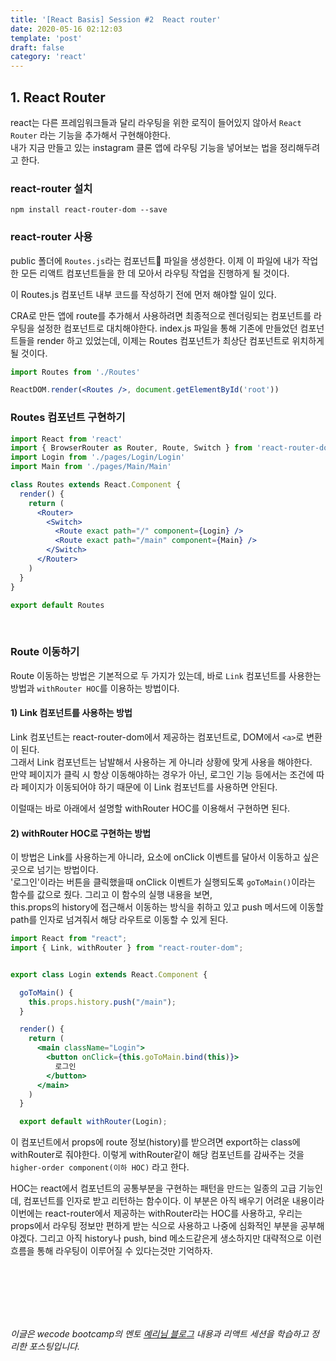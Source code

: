 ```yaml
---
title: '[React Basis] Session #2  React router'
date: 2020-05-16 02:12:03
template: 'post'
draft: false
category: 'react'
---
```


## 1. React Router

react는 다른 프레임워크들과 달리 라우팅을 위한 로직이 들어있지 않아서
`React Router` 라는 기능을 추가해서 구현해야한다. <br>
내가 지금 만들고 있는 instagram 클론 앱에 라우팅 기능을 넣어보는 법을 정리해두려고 한다.

### react-router 설치

```
npm install react-router-dom --save
```

### react-router 사용

public 폴더에 `Routes.js`라는 컴포넌트 파일을 생성한다.
이제 이 파일에 내가 작업한 모든 리액트 컴포넌트들을 한 데 모아서 라우팅 작업을 진행하게 될 것이다.

이 Routes.js 컴포넌트 내부 코드를 작성하기 전에 먼저 해야할 일이 있다.

CRA로 만든 앱에 route를 추가해서 사용하려면 최종적으로 렌더링되는 컴포넌트를 라우팅을 설정한 컴포넌트로 대치해야한다.
index.js 파일을 통해 기존에 만들었던 컴포넌트들을 render 하고 있었는데, 이제는 Routes 컴포넌트가 최상단 컴포넌트로 위치하게 될 것이다.

```jsx
import Routes from './Routes'

ReactDOM.render(<Routes />, document.getElementById('root'))
```

### Routes 컴포넌트 구현하기

```jsx
import React from 'react'
import { BrowserRouter as Router, Route, Switch } from 'react-router-dom'
import Login from './pages/Login/Login'
import Main from './pages/Main/Main'

class Routes extends React.Component {
  render() {
    return (
      <Router>
        <Switch>
          <Route exact path="/" component={Login} />
          <Route exact path="/main" component={Main} />
        </Switch>
      </Router>
    )
  }
}

export default Routes
```

<br>

### Route 이동하기

Route 이동하는 방법은 기본적으로 두 가지가 있는데, 바로 `Link` 컴포넌트를 사용한는 방법과 `withRouter HOC`를 이용하는 방법이다.

#### 1) Link 컴포넌트를 사용하는 방법

Link 컴포넌트는 react-router-dom에서 제공하는 컴포넌트로, DOM에서 `<a>`로 변환이 된다. <br>
그래서 Link 컴포넌트는 남발해서 사용하는 게 아니라 상황에 맞게 사용을 해야한다. <br>
만약 페이지가 클릭 시 항상 이동해야하는 경우가 아닌, 로그인 기능 등에서는 조건에 따라 페이지가 이동되어야 하기 때문에 이 Link 컴포넌트를 사용하면 안된다.

이럴때는 바로 아래에서 설명할 withRouter HOC를 이용해서 구현하면 된다.

#### 2) withRouter HOC로 구현하는 방법

이 방법은 Link를 사용하는게 아니라, 요소에 onClick 이벤트를 달아서 이동하고 싶은 곳으로 넘기는 방법이다. <br>
'로그인'이라는 버튼을 클릭했을때 onClick 이벤트가 실행되도록 `goToMain()`이라는 함수를 값으로 줬다.
그리고 이 함수의 실행 내용을 보면, <br>
this.props의 history에 접근해서 이동하는 방식을 취하고 있고
push 메서드에 이동할 path를 인자로 넘겨줘서 해당 라우트로 이동할 수 있게 된다.

```jsx
import React from "react";
import { Link, withRouter } from "react-router-dom";


export class Login extends React.Component {

  goToMain() {
    this.props.history.push("/main");
  }

  render() {
    return (
      <main className="Login">
        <button onClick={this.goToMain.bind(this)}>
          로그인
        </button>
      </main>
    )
  }

  export default withRouter(Login);
```

이 컴포넌트에서 props에 route 정보(history)를 받으려면 export하는 class에 withRouter로 줘야한다. 이렇게 withRouter같이 해당 컴포넌트를 감싸주는 것을 `higher-order component(이하 HOC)` 라고 한다.

HOC는 react에서 컴포넌트의 공통부분을 구현하는 패턴을 만드는 일종의 고급 기능인데, 컴포넌트를 인자로 받고 리턴하는 함수이다. 이 부분은 아직 배우기 어려운 내용이라 이번에는 react-router에서 제공하는 withRouter라는 HOC를 사용하고, 우리는 props에서 라우팅 정보만 편하게 받는 식으로 사용하고 나중에 심화적인 부분을 공부해야겠다.
그리고 아직 history나 push, bind 메소드같은게 생소하지만 대략적으로 이런 흐름을 통해 라우팅이 이루어질 수 있다는것만 기억하자.

<br>
<br>
<br>
<br>
<br>

_이글은 wecode bootcamp의 멘토 [예리님 블로그](https://yeri-kim.github.io/posts/react-jsx/) 내용과 리액트 세션을 학습하고 정리한 포스팅입니다._
